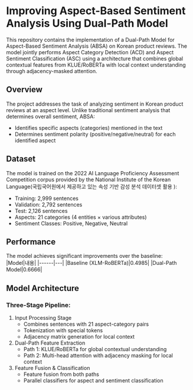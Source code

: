 # Improving Aspect-Based Sentiment Analysis Using Dual-Path Model
This repository contains the implementation of a Dual-Path Model for Aspect-Based Sentiment Analysis (ABSA) on Korean product reviews. The model jointly performs Aspect Category Detection (ACD) and Aspect Sentiment Classification (ASC) using a architecture that combines global contextual features from KLUE/RoBERTa with local context understanding through adjacency-masked attention.

## Overview
The project addresses the task of analyzing sentiment in Korean product reviews at an aspect level. Unlike traditional sentiment analysis that determines overall sentiment, ABSA:   
  + Identifies specific aspects (categories) mentioned in the text
  + Determines sentiment polarity (positive/negative/neutral) for each identified aspect

## Dataset
The model is trained on the 2022 AI Language Proficiency Assessment Competition corpus provided by the National Institute of the Korean Language(국립국어원에서 제공하고 있는 속성 기반 감성 분석 데이터셋 활용
):
 + Training: 2,999 sentences
 + Validation: 2,792 sentences
 + Test: 2,126 sentences
 + Aspects: 21 categories (4 entities × various attributes)
 + Sentiment Classes: Positive, Negative, Neutral

## Performance
The model achieves significant improvements over the baseline:   
|Model|내용|
|------|---|
|Baseline (XLM-RoBERTa)|0.4985|
|Dual-Path Model|0.6666|

## Model Architecture
### Three-Stage Pipeline:
1. Input Processing Stage
   + Combines sentences with 21 aspect-category pairs
   + Tokenization with special tokens 
   + Adjacency matrix generation for local context
2. Dual-Path Feature Extraction
   + Path 1: KLUE/RoBERTa for global contextual understanding
   + Path 2: Multi-head attention with adjacency masking for local context
3. Feature Fusion & Classification
   + Feature fusion from both paths
   + Parallel classifiers for aspect and sentiment classification
